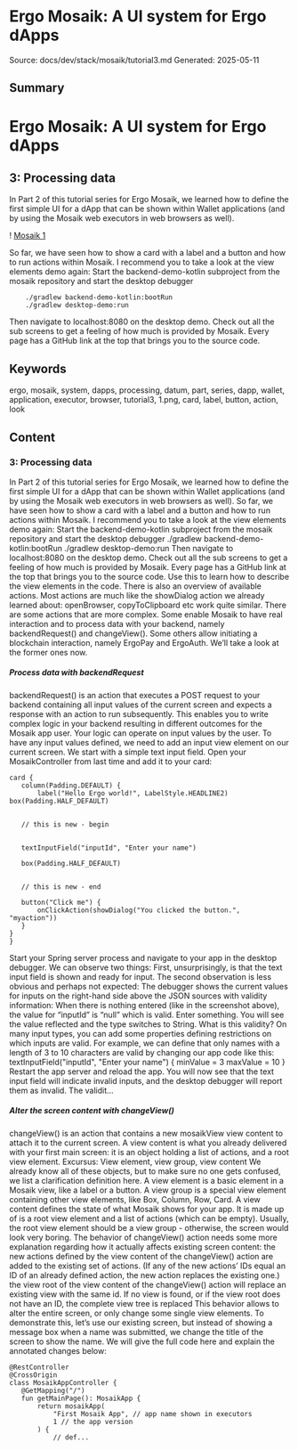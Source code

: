 # Ergo Mosaik: A UI system for Ergo dApps
Source: docs/dev/stack/mosaik/tutorial3.md
Generated: 2025-05-11

## Summary
# Ergo Mosaik: A UI system for Ergo dApps

## 3: Processing data

In Part 2 of this tutorial series for Ergo Mosaik, we learned how to define the first simple UI for a dApp that can be shown within Wallet applications (and by using the Mosaik web executors in web browsers as well).

! [Mosaik 1](../../../assets/img/mosaik/tutorial3-1.png)

So far, we have seen how to show a card with a label and a button and how to run actions within Mosaik. I recommend you to take a look at the view elements demo again: Start the backend-demo-kotlin subproject from the mosaik repository and start the desktop debugger


```
    ./gradlew backend-demo-kotlin:bootRun
    ./gradlew desktop-demo:run
```


Then navigate to localhost:8080 on the desktop demo. Check out all the sub screens to get a feeling of how much is provided by Mosaik. Every page has a GitHub link at the top that brings you to the source code.

## Keywords
ergo, mosaik, system, dapps, processing, datum, part, series, dapp, wallet, application, executor, browser, tutorial3, 1.png, card, label, button, action, look

## Content
### 3: Processing data
In Part 2 of this tutorial series for Ergo Mosaik, we learned how to define the first simple UI for a dApp that can be shown within Wallet applications (and by using the Mosaik web executors in web browsers as well).
So far, we have seen how to show a card with a label and a button and how to run actions within Mosaik. I recommend you to take a look at the view elements demo again: Start the backend-demo-kotlin subproject from the mosaik repository and start the desktop debugger
./gradlew backend-demo-kotlin:bootRun
    ./gradlew desktop-demo:run
Then navigate to localhost:8080 on the desktop demo. Check out all the sub screens to get a feeling of how much is provided by Mosaik. Every page has a GitHub link at the top that brings you to the source code. Use this to learn how to describe the view elements in the code.
There is also an overview of available actions. Most actions are much like the showDialog action we already learned about: openBrowser, copyToClipboard etc work quite similar.
There are some actions that are more complex. Some enable Mosaik to have real interaction and to process data with your backend, namely backendRequest() and changeView(). Some others allow initiating a blockchain interaction, namely ErgoPay and ErgoAuth. We’ll take a look at the former ones now.

##### Process data with backendRequest
backendRequest() is an action that executes a POST request to your backend containing all input values of the current screen and expects a response with an action to run subsequently. This enables you to write complex logic in your backend resulting in different outcomes for the Mosaik app user. Your logic can operate on input values by the user. To have any input values defined, we need to add an input view element on our current screen. We start with a simple text input field. Open your MosaikController from last time and add it to your card:
```
card {
   column(Padding.DEFAULT) {
       label("Hello Ergo world!", LabelStyle.HEADLINE2)
box(Padding.HALF_DEFAULT)


   // this is new - begin


   textInputField("inputId", "Enter your name")

   box(Padding.HALF_DEFAULT)


   // this is new - end

   button("Click me") {
       onClickAction(showDialog("You clicked the button.", "myaction"))
   }
}
}
```
Start your Spring server process and navigate to your app in the desktop debugger. We can observe two things: First, unsurprisingly, is that the text input field is shown and ready for input. The second observation is less obvious and perhaps not expected: The debugger shows the current values for inputs on the right-hand side above the JSON sources with validity information:
When there is nothing entered (like in the screenshot above), the value for “inputId” is “null” which is valid. Enter something. You will see the value reflected and the type switches to String.
What is this validity? On many input types, you can add some properties defining restrictions on which inputs are valid. For example, we can define that only names with a length of 3 to 10 characters are valid by changing our app code like this:
textInputField("inputId", "Enter your name") {
   minValue = 3
   maxValue = 10
}
Restart the app server and reload the app. You will now see that the text input field will indicate invalid inputs, and the desktop debugger will report them as invalid.
The validit...

##### Alter the screen content with changeView()
changeView() is an action that contains a new mosaikView view content to attach it to the current screen. A view content is what you already delivered with your first main screen: it is an object holding a list of actions, and a root view element.
Excursus: View element, view group, view content
We already know all of these objects, but to make sure no one gets confused, we list a clarification definition here.
A view element is a basic element in a Mosaik view, like a label or a button.
A view group is a special view element containing other view elements, like Box, Column, Row, Card.
A view content defines the state of what Mosaik shows for your app. It is made up of is a root view element and a list of actions (which can be empty). Usually, the root view element should be a view group - otherwise, the screen would look very boring.
The behavior of changeView() action needs some more explanation regarding how it actually affects existing screen content:
the new actions defined by the view content of the changeView() action are added to the existing set of actions. (If any of the new actions’ IDs equal an ID of an already defined action, the new action replaces the existing one.)
the view root of the view content of the changeView() action will replace an existing view with the same id. If no view is found, or if the view root does not have an ID, the complete view tree is replaced
This behavior allows to alter the entire screen, or only change some single view elements.
To demonstrate this, let’s use our existing screen, but instead of showing a message box when a name was submitted, we change the title of the screen to show the name.
We will give the full code here and explain the annotated changes below:
```
@RestController
@CrossOrigin
class MosaikAppController {
   @GetMapping("/")
   fun getMainPage(): MosaikApp {
       return mosaikApp(
           "First Mosaik App", // app name shown in executors
           1 // the app version
       ) {
           // def...
